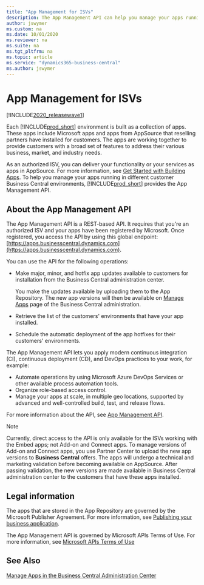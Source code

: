 ```yaml
---
title: "App Management for ISVs"
description: The App Management API can help you manage your apps running in different customer Business Central environments.
author: jswymer
ms.custom: na
ms.date: 10/01/2020
ms.reviewer: na
ms.suite: na
ms.tgt_pltfrm: na
ms.topic: article
ms.service: "dynamics365-business-central"
ms.author: jswymer
---
```


# App Management for ISVs

[!INCLUDE[2020_releasewave1](../../includes/2020_releasewave1.md)]

Each [!INCLUDE[prod_short](../../developer/includes/prod_short.md)] environment is built as a collection of apps. These apps include Microsoft apps and apps from AppSource that reselling partners have installed for customers. The apps are working together to provide customers with a broad set of features to address their various business, market, and industry needs.

As an authorized ISV, you can deliver your functionality or your services as apps in AppSource. For more information, see [Get Started with Building Apps](../../developer/readiness/get-started.md). To help you manage your apps running in different customer Business Central environments, [!INCLUDE[prod_short](../../developer/includes/prod_short.md)] provides the App Management API.

## About the App Management API

The App Management API is a REST-based API. It requires that you're an authorized ISV and your apps have been registered by Microsoft. Once registered, you access the API by using this global endpoint: [https://apps.businesscentral.dynamics.com](https://apps.businesscentral.dynamics.com). 

You can use the API for the following operations:

- Make major, minor, and hotfix app updates available to customers for installation from the Business Central administration center.

    You make the updates available by uploading them to the App Repository. The new app versions will then be available on [Manage Apps](../tenant-admin-center-manage-apps.md) page of the Business Central administration.
- Retrieve the list of the customers' environments that have your app installed.
- Schedule the automatic deployment of the app hotfixes for their customers' environments.  

The App Management API lets you apply modern continuous integration (CI), continuous deployment (CD), and DevOps practices to your work, for example:

- Automate operations by using Microsoft Azure DevOps Services or other available process automation tools.
- Organize role-based access control.
- Manage your apps at scale, in multiple geo locations, supported by advanced and well-controlled build, test, and release flows.

For more information about the API, see [App Management API](app-management-api.md).

> [!NOTE]
> Currently, direct access to the API is only available for the ISVs working with the Embed apps; not Add-on and Connect apps. To manage versions of Add-on and Connect apps, you use Partner Center to upload the new app versions to **Business Central** offers. The apps will undergo a technical and marketing validation before becoming available on AppSource. After passing validation, the new versions are made available in Business Central administration center to the customers that have these apps installed.

## Legal information

The apps that are stored in the App Repository are governed by the Microsoft Publisher Agreement. For more information, see [Publishing your business application](https://partner.microsoft.com/solutions/business-applications/isv-publish). 

The App Management API is governed by Microsoft APIs Terms of Use. For more information, see [Microsoft APIs Terms of Use](/legal/microsoft-apis/terms-of-use)  

## See Also

[Manage Apps in the Business Central Administration Center](../tenant-admin-center-manage-apps.md)   
